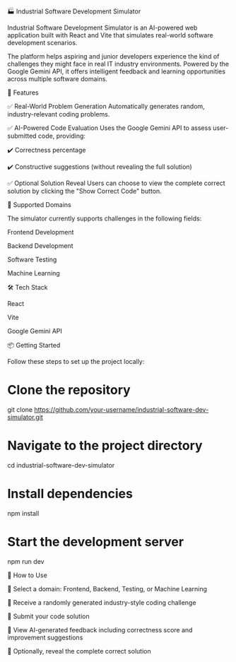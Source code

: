 🏭 Industrial Software Development Simulator

Industrial Software Development Simulator is an AI-powered web application built with React and Vite that simulates real-world software development scenarios.

The platform helps aspiring and junior developers experience the kind of challenges they might face in real IT industry environments. Powered by the Google Gemini API, it offers intelligent feedback and learning opportunities across multiple software domains.

🚀 Features

✅ Real-World Problem Generation
Automatically generates random, industry-relevant coding problems.

✅ AI-Powered Code Evaluation
Uses the Google Gemini API to assess user-submitted code, providing:

✔️ Correctness percentage

✔️ Constructive suggestions (without revealing the full solution)

✅ Optional Solution Reveal
Users can choose to view the complete correct solution by clicking the "Show Correct Code" button.

🧩 Supported Domains

The simulator currently supports challenges in the following fields:

Frontend Development

Backend Development

Software Testing

Machine Learning

🛠️ Tech Stack

React

Vite

Google Gemini API

📦 Getting Started

Follow these steps to set up the project locally:

# Clone the repository
git clone https://github.com/your-username/industrial-software-dev-simulator.git

# Navigate to the project directory
cd industrial-software-dev-simulator

# Install dependencies
npm install

# Start the development server
npm run dev

🧪 How to Use

🔹 Select a domain: Frontend, Backend, Testing, or Machine Learning

🔹 Receive a randomly generated industry-style coding challenge

🔹 Submit your code solution

🔹 View AI-generated feedback including correctness score and improvement suggestions

🔹 Optionally, reveal the complete correct solution
